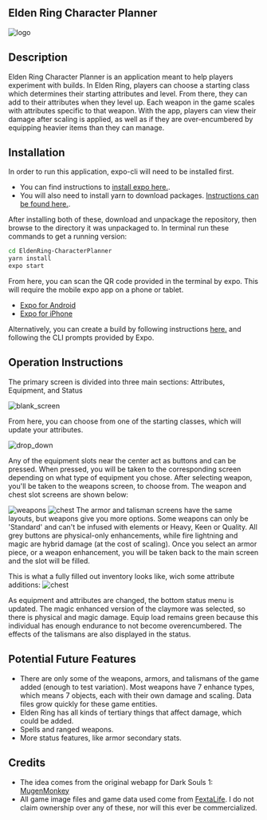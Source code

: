 ## Elden Ring Character Planner
![logo](https://i.imgur.com/U1JLw57.png)
## Description
Elden Ring Character Planner is an application meant to help players experiment with builds. In Elden Ring, players can choose a starting class which determines their starting attributes and level. From there, they can add to their attributes when they level up. Each weapon in the game scales with attributes specific to that weapon. With the app, players can view their damage after scaling is applied, as well as if they are over-encumbered by equipping heavier items than they can manage.

## Installation

In order to run this application, expo-cli will need to be installed first.
- You can find instructions to [install expo here.](https://docs.expo.dev/get-started/installation/).
- You will also need to install yarn to download packages. [Instructions can be found here.](https://classic.yarnpkg.com/lang/en/docs/install).

After installing both of these, download and unpackage the repository, then browse to the directory it was unpackaged to.
In terminal run these commands to get a running version:
```sh
cd EldenRing-CharacterPlanner
yarn install
expo start
```

From here, you can scan the QR code provided in the terminal by expo. This will require the mobile expo app on a phone or tablet. 
- [Expo for Android](https://play.google.com/store/apps/details?id=host.exp.exponent)
- [Expo for iPhone](https://apps.apple.com/ca/app/expo-go/id982107779)

Alternatively, you can create a build by following instructions [here.](https://docs.expo.dev/classic/building-standalone-apps/) and  following the CLI prompts provided by Expo.

## Operation Instructions

The primary screen is divided into three main sections: Attributes, Equipment, and Status

![blank_screen](https://i.imgur.com/wYUaqTB.pngg)

From here, you can choose from one of the starting classes, which will update your attributes.

![drop_down](https://i.imgur.com/3OTm86H.png)

Any of the equipment slots near the center act as buttons and can be pressed. When pressed, you will be taken to the corresponding screen depending on what type of equipment you chose. After selecting weapon, you'll be taken to the weapons screen, to choose from. The weapon and chest slot screens are shown below:

![weapons](https://i.imgur.com/jsqdwux.png) ![chest](https://i.imgur.com/kTvktrp.png)
The armor and talisman screens have the same layouts, but weapons give you more options. Some weapons can only be 'Standard' and can't be infused with elements or Heavy, Keen or Quality. All grey buttons are physical-only enhancements, while fire lightning and magic are hybrid damage (at the cost of scaling). Once you select an armor piece, or a weapon enhancement, you will be taken back to the main screen and the slot will be filled.

This is what a fully filled out inventory looks like, wich some attribute additions:
![chest](https://i.imgur.com/Amlm4jG.png)

As equipment and attributes are changed, the bottom status menu is updated. The magic enhanced version of the claymore was selected, so there is physical and magic damage. Equip load remains green because this individual has enough endurance to not become overencumbered. The effects of the talismans are also displayed in the status.

## Potential Future Features
- There are only some of the weapons, armors, and talismans of the game added (enough to test variation). Most weapons have 7 enhance types, which means 7 objects, each with their own damage and scaling. Data files grow quickly for these game entities.
- Elden Ring has all kinds of tertiary things that affect damage, which could be added.
- Spells and ranged weapons.
- More status features, like armor secondary stats.

## Credits
- The idea comes from the original webapp for Dark Souls 1: [MugenMonkey](https://mugenmonkey.com/darksouls)
- All game image files and game data used come from [FextaLife](https://eldenring.wiki.fextralife.com/Elden+Ring+Wiki). I do not claim ownership over any of these, nor will this ever be commercialized.
